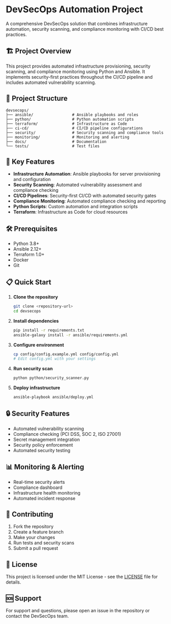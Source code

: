 # DevSecOps Automation Project

A comprehensive DevSecOps solution that combines infrastructure automation, security scanning, and compliance monitoring with CI/CD best practices.

## 🏗️ Project Overview

This project provides automated infrastructure provisioning, security scanning, and compliance monitoring using Python and Ansible. It implements security-first practices throughout the CI/CD pipeline and includes automated vulnerability scanning.

## 📁 Project Structure

```
devsecops/
├── ansible/                 # Ansible playbooks and roles
├── python/                  # Python automation scripts
├── terraform/               # Infrastructure as Code
├── ci-cd/                   # CI/CD pipeline configurations
├── security/                # Security scanning and compliance tools
├── monitoring/              # Monitoring and alerting
├── docs/                    # Documentation
└── tests/                   # Test files
```

## 🚀 Key Features

- **Infrastructure Automation**: Ansible playbooks for server provisioning and configuration
- **Security Scanning**: Automated vulnerability assessment and compliance checking
- **CI/CD Pipelines**: Security-first CI/CD with automated security gates
- **Compliance Monitoring**: Automated compliance checking and reporting
- **Python Scripts**: Custom automation and integration scripts
- **Terraform**: Infrastructure as Code for cloud resources

## 🛠️ Prerequisites

- Python 3.8+
- Ansible 2.12+
- Terraform 1.0+
- Docker
- Git

## 📋 Quick Start

1. **Clone the repository**
   ```bash
   git clone <repository-url>
   cd devsecops
   ```

2. **Install dependencies**
   ```bash
   pip install -r requirements.txt
   ansible-galaxy install -r ansible/requirements.yml
   ```

3. **Configure environment**
   ```bash
   cp config/config.example.yml config/config.yml
   # Edit config.yml with your settings
   ```

4. **Run security scan**
   ```bash
   python python/security_scanner.py
   ```

5. **Deploy infrastructure**
   ```bash
   ansible-playbook ansible/deploy.yml
   ```

## 🔒 Security Features

- Automated vulnerability scanning
- Compliance checking (PCI DSS, SOC 2, ISO 27001)
- Secret management integration
- Security policy enforcement
- Automated security testing

## 📊 Monitoring & Alerting

- Real-time security alerts
- Compliance dashboard
- Infrastructure health monitoring
- Automated incident response

## 🤝 Contributing

1. Fork the repository
2. Create a feature branch
3. Make your changes
4. Run tests and security scans
5. Submit a pull request

## 📄 License

This project is licensed under the MIT License - see the [LICENSE](LICENSE) file for details.

## 🆘 Support

For support and questions, please open an issue in the repository or contact the DevSecOps team.
